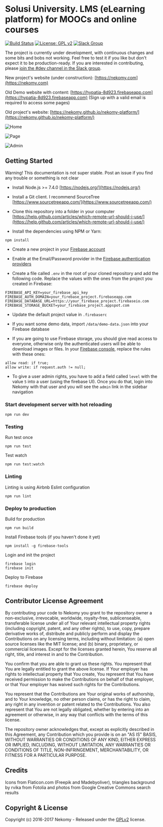 # Solusi University. LMS (eLearning platform) for MOOCs and online courses

[![Build Status](https://travis-ci.org/nekomy/nekomy-platform.svg?branch=master)](https://travis-ci.org/nekomy/nekomy-platform)
[![License: GPL v2](https://img.shields.io/badge/License-GPL%20v2-blue.svg)](https://www.gnu.org/licenses/old-licenses/gpl-2.0.en.html)
[![Slack Group](http://slack.nekomy.com/badge.svg)](http://slack.nekomy.com)

The project is currently under development, with continuous changes and some bits and bobs not working. Feel free to test it if you like but don't expect it to be production-ready. If you are interested in contributing, please [join the #dev channel in the Slack group](http://slack.nekomy.com).

New project's website (under construction): [https://nekomy.com](https://nekomy.com)

Old Demo website with content: [https://hypatia-8d923.firebaseapp.com](https://hypatia-8d923.firebaseapp.com) (Sign up with a valid email is required to access some pages)

Old project's website: [https://nekomy.github.io/nekomy-platform/](https://nekomy.github.io/nekomy-platform/)

![Home](https://firebasestorage.googleapis.com/v0/b/hypatia-8d923.appspot.com/o/screenshots%2Fhome.jpg?alt=media&token=1421d0c1-97ad-486c-b040-695e128a9e4a)

![Page](https://firebasestorage.googleapis.com/v0/b/hypatia-8d923.appspot.com/o/screenshots%2Fpage.jpg?alt=media&token=4aa59160-68d2-46b0-a2f0-35740ecde21d)

![Admin](https://firebasestorage.googleapis.com/v0/b/hypatia-8d923.appspot.com/o/screenshots%2Fadmin.jpg?alt=media&token=6911a15b-d0ca-4bc0-8fd0-619d92c97706)

## Getting Started

Warning! This documentation is not super stable. Post an issue if you find any trouble or something is not clear

- Install Node.js >= 7.4.0 [https://nodejs.org/](https://nodejs.org/)

- Install a Git client. I recommend SourceTree [https://www.sourcetreeapp.com/](https://www.sourcetreeapp.com/)

- Clone this repository into a folder in your computer [https://help.github.com/articles/which-remote-url-should-i-use/](https://help.github.com/articles/which-remote-url-should-i-use/)

- Install the dependencies using NPM or Yarn:

````
npm install
````

- Create a new project in your [Firebase account](http://firebase.google.com)

- Enable at the Email/Password provider in the [Firebase authentication providers](https://console.firebase.google.com/project/bigmomo-647f1/authentication/providers)

- Create a file called `.env` in the root of your cloned repository and add the following code. Replace the values with the ones from the project you created in Firebase:

````
FIREBASE_API_KEY=your_firebase_api_key
FIREBASE_AUTH_DOMAIN=your_firebase_project.firebaseapp.com
FIREBASE_DATABASE_URL=https://your_firebase_project.firebaseio.com
FIREBASE_STORAGE_BUCKET=your_firebase_project.appspot.com
````

- Update the default project value in `.firebaserc`

- If you want some demo data, import `/data/demo-data.json` into your Firebase database

- If you are going to use Firebase storage, you should give read access to everyone, otherwise only the authenticated users will be able to download images or files. In your [Firebase console](https://console.firebase.google.com), replace the rules with these ones:

````
allow read: if true;
allow write: if request.auth != null;
````

- To give a user admin rights, you have to add a field called `level` with the value `5` into a user (using the firebase UI). Once you do that, login into Nekomy with that user and you will see the `admin` link in the sidebar navigation

### Start development server with hot reloading

````
npm run dev
````

### Testing

Run test once

````
npm run test
````

Test watch

````
npm run test:watch
````

### Linting

Linting is using Airbnb Eslint configuration

````
npm run lint
````

### Deploy to production

Build for production

````
npm run build
````

Install Firebase tools (if you haven't done it yet)

````
npm install -g firebase-tools
````

Login and init the project

````
firebase login
firebase init
````

Deploy to Firebase

````
firebase deploy
````

## Contributor License Agreement

By contributing your code to Nekomy you grant to the repository owner a non-exclusive, irrevocable, worldwide, royalty-free, sublicenseable, transferable license under all of Your relevant intellectual property rights (including copyright, patent, and any other rights), to use, copy, prepare derivative works of, distribute and publicly perform and display the Contributions on any licensing terms, including without limitation: (a) open source licenses like the MIT license; and (b) binary, proprietary, or commercial licenses. Except for the licenses granted herein, You reserve all right, title, and interest in and to the Contribution.

You confirm that you are able to grant us these rights. You represent that You are legally entitled to grant the above license. If Your employer has rights to intellectual property that You create, You represent that You have received permission to make the Contributions on behalf of that employer, or that Your employer has waived such rights for the Contributions.

You represent that the Contributions are Your original works of authorship, and to Your knowledge, no other person claims, or has the right to claim, any right in any invention or patent related to the Contributions. You also represent that You are not legally obligated, whether by entering into an agreement or otherwise, in any way that conflicts with the terms of this license.

The repository owner acknowledges that, except as explicitly described in this Agreement, any Contribution which you provide is on an "AS IS" BASIS, WITHOUT WARRANTIES OR CONDITIONS OF ANY KIND, EITHER EXPRESS OR IMPLIED, INCLUDING, WITHOUT LIMITATION, ANY WARRANTIES OR CONDITIONS OF TITLE, NON-INFRINGEMENT, MERCHANTABILITY, OR FITNESS FOR A PARTICULAR PURPOSE.

## Credits

Icons from Flaticon.com (Freepik and Madebyoliver), triangles background by rvika from Fotolia and photos from Google Creative Commons search results

## Copyright & License

Copyright (c) 2016-2017 Nekomy - Released under the [GPLv2](https://www.gnu.org/licenses/old-licenses/gpl-2.0.html) license.
